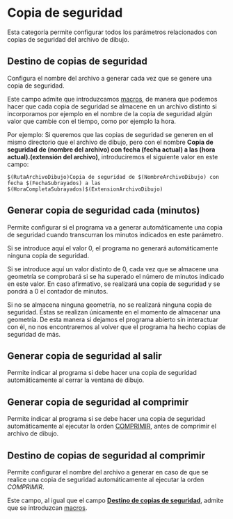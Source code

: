 # Copia de seguridad

Esta categoría permite configurar todos los parámetros relacionados con copias de seguridad del archivo de dibujo.

## Destino de copias de seguridad

Configura el nombre del archivo a generar cada vez que se genere una copia de seguridad.

Este campo admite que introduzcamos [macros](../../macros.md), de manera que podemos hacer que cada copia de seguridad se almacene en un archivo distinto si incorporamos por ejemplo en el nombre de la copia de seguridad algún valor que cambie con el tiempo, como por ejemplo la hora.

Por ejemplo: Si queremos que las copias de seguridad se generen en el mismo directorio que el archivo de dibujo, pero con el nombre **Copia de seguridad de (nombre del archivo) con fecha (fecha actual) a las (hora actual).(extensión del archivo)**, introduciremos el siguiente valor en este campo:

```
$(RutaArchivoDibujo)Copia de seguridad de $(NombreArchivoDibujo) con fecha $(FechaSubrayados) a las $(HoraCompletaSubrayados)$(ExtensionArchivoDibujo)
```

## Generar copia de seguridad cada (minutos)

Permite configurar si el programa va a generar automáticamente una copia de seguridad cuando transcurran los minutos indicados en este parámetro.

Si se introduce aquí el valor 0, el programa no generará automáticamente ninguna copia de seguridad.

Si se introduce aquí un valor distinto de 0, cada vez que se almacene una geometría se comprobará si se ha superado el número de minutos indicado en este valor. En caso afirmativo, se realizará una copia de seguridad y se pondrá a 0 el contador de minutos.

Si no se almacena ninguna geometría, no se realizará ninguna copia de seguridad. Éstas se realizan únicamente en el momento de almacenar una geometría. De esta manera si dejamos el programa abierto sin interactuar con él, no nos encontraremos al volver que el programa ha hecho copias de seguridad de más.

## Generar copia de seguridad al salir

Permite indicar al programa si debe hacer una copia de seguridad automáticamente al cerrar la ventana de dibujo.

## Generar copia de seguridad al comprimir

Permite indicar al programa si se debe hacer una copia de seguridad automáticamente al ejecutar la orden [COMPRIMIR](/digi3d-net/referencia/ventana-de-dibujo/ordenes/c/comprimir.md), antes de comprimir el archivo de dibujo.

## Destino de copias de seguridad al comprimir

Permite configurar el nombre del archivo a generar en caso de que se realice una copia de seguridad automáticamente al ejecutar la orden _COMPRIMIR_.

Este campo, al igual que el campo [**Destino de copias de seguridad**](copia-de-seguridad.md#destino-de-copias-de-seguridad), admite que se introduzcan [macros](../../macros.md).
